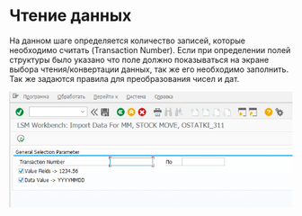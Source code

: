 
# Чтение данных

На данном шаге определяется количество записей, которые необходимо считать (Transaction Number).  Если при определении полей структуры было указано что поле должно показываться на экране выбора чтения/конвертации данных, так же его необходимо заполнить. Так же задаются правила для преобразования чисел и дат.

![Чтение данных](assets/images/2022-07-02-12-30-12.png)
